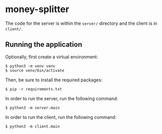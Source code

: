 # money-splitter

The code for the server is within the `server/` directory and the client is in `client/`.

## Running the application

Optionally, first create a virtual environment:

```
$ python3 -m venv venv
$ source venv/bin/activate
```

Then, be sure to install the required packages:

```
$ pip -r requirements.txt
```

In order to run the server, run the following command:

`$ python3 -m server.main`

In order to run the client, run the following command:

`$ python3 -m client.main`

